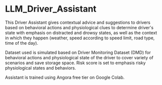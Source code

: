 # LLM_Driver_Assistant

This Driver Assistant gives contextual advice and suggestions to drivers based on behavioral actions and physiological clues to determine driver's state with emphasis on distracted and drowsy states, as well as the context in which they happen (weather, speed according to speed limit, road type, time of the day). 

Dataset used is simulated based on Driver Monitoring Dataset (DMD) for behavioral actions and physiological state of the driver to cover variety of scenarios and save storage space. Risk score is set to emphasis risky physiological states and behaviors. 

Assistant is trained using Angora free tier on Google Colab.
